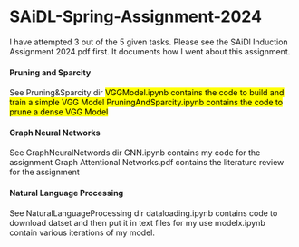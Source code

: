# SAiDL-Spring-Assignment-2024

I have attempted 3 out of the 5 given tasks. Please see the SAiDl Induction Assignment 2024.pdf first. It documents how I went about this assignment.

#### Pruning and Sparcity

See Pruning&Sparcity dir
<mark>VGGModel.ipynb<mark> contains the code to build and train a simple VGG Model
PruningAndSparcity.ipynb contains the code to prune a dense VGG Model

#### Graph Neural Networks
  
See GraphNeuralNetwords dir
GNN.ipynb contains my code for the assignment
Graph Attentional Networks.pdf contains the literature review for the assignment

#### Natural Language Processing
  
See NaturalLanguageProcessing dir
dataloading.ipynb contains code to download datset and then put it in text files for my use
modelx.ipynb contain various iterations of my model.
